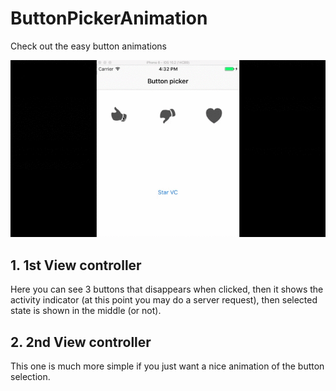 # ButtonPickerAnimation
Check out the easy button animations

![alt tag](https://github.com/tungfam/ButtonPickerAnimation/blob/master/demo_animation%20_.gif)

## 1. 1st View controller ##
Here you can see 3 buttons that disappears when clicked, then it shows the activity indicator (at this point you may do a server request), then selected state is shown in the middle (or not).

## 2. 2nd View controller ##
This one is much more simple if you just want a nice animation of the button selection.
